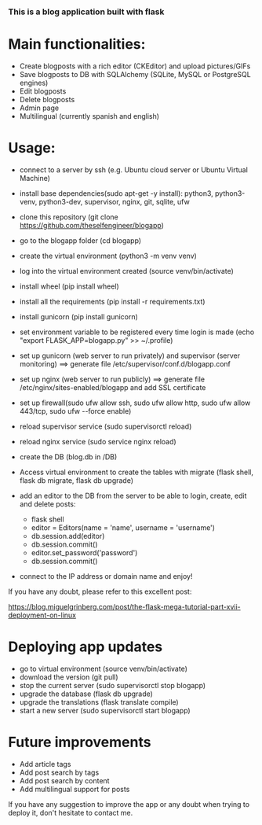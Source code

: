 ### This is a blog application built with flask

# Main functionalities:

- Create blogposts with a rich editor (CKEditor) and upload pictures/GIFs
- Save blogposts to DB with SQLAlchemy (SQLite, MySQL or PostgreSQL engines)
- Edit blogposts
- Delete blogposts
- Admin page
- Multilingual (currently spanish and english)

# Usage:

- connect to a server by ssh (e.g. Ubuntu cloud server or Ubuntu Virtual Machine)
- install base dependencies(sudo apt-get -y install): python3, python3-venv, python3-dev, supervisor, nginx, git, sqlite, ufw
- clone this repository (git clone https://github.com/theselfengineer/blogapp)
- go to the blogapp folder (cd blogapp)
- create the virtual environment (python3 -m venv venv)
- log into the virtual environment created (source venv/bin/activate)
- install wheel (pip install wheel)
- install all the requirements (pip install -r requirements.txt)
- install gunicorn (pip install gunicorn)
- set environment variable to be registered every time login is made (echo "export FLASK_APP=blogapp.py" >> ~/.profile)
- set up gunicorn (web server to run privately) and supervisor (server monitoring) ==> generate file /etc/supervisor/conf.d/blogapp.conf
- set up nginx (web server to run publicly) ==> generate file /etc/nginx/sites-enabled/blogapp and add SSL certificate 
- set up firewall(sudo ufw allow ssh, sudo ufw allow http, sudo ufw allow 443/tcp, sudo ufw --force enable)
- reload supervisor service (sudo supervisorctl reload)
- reload nginx service (sudo service nginx reload)
- create the DB (blog.db in /DB)
- Access virtual environment  to create the tables with migrate (flask shell, flask db migrate, flask db upgrade)
- add an editor to the DB from the server to be able to login, create, edit and delete posts:

    - flask shell
    - editor = Editors(name = 'name', username = 'username')
    - db.session.add(editor)
    - db.session.commit()
    - editor.set_password('password')
    - db.session.commit()

- connect to the IP address or domain name and enjoy!

If you have any doubt, please refer to this excellent post:

https://blog.miguelgrinberg.com/post/the-flask-mega-tutorial-part-xvii-deployment-on-linux

# Deploying app updates

- go to virtual environment (source venv/bin/activate)
- download the version (git pull)
- stop the current server (sudo supervisorctl stop blogapp)
- upgrade the database (flask db upgrade)
- upgrade the translations (flask translate compile)
- start a new server (sudo supervisorctl start blogapp)

# Future improvements

- Add article tags
- Add post search by tags
- Add post search by content
- Add multilingual support for posts



If you have any suggestion to improve the app or any doubt when trying to deploy it, don't hesitate to contact me.
